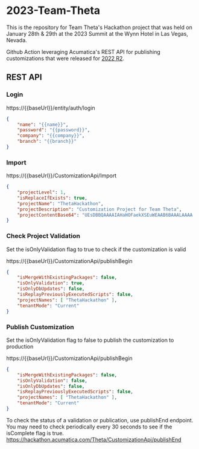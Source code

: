 # 2023-Team-Theta
This is the repository for Team Theta's Hackathon project that was held on January 28th & 29th at the 2023 Summit at the Wynn Hotel in Las Vegas, Nevada.

Github Action leveraging Acumatica's REST API for publishing customizations that were released for [2022 R2](https://help-2022r2.acumatica.com/(W(1))/Wiki/Show.aspx?pageid=7eddb850-0096-41c3-8ea7-14becf6401ff).

## REST API
### Login

https://{{baseUrl}}/entity/auth/login

```json
{
    "name": "{{name}}",
    "password": "{{password}}",
    "company": "{{company}}",
    "branch": "{{branch}}"
}
```

### Import

https://{{baseUrl}}/CustomizationApi/Import
```json
{
    "projectLevel": 1,
    "isReplaceIfExists": true,
    "projectName": "ThetaHackathon",
    "projectDescription": "Customization Project for Team Theta",
    "projectContentBase64": "UEsDBBQAAAAIAHaHOFaekXSEuWEAAB6BAAALAAAA ..."
}
```

### Check Project Validation
Set the isOnlyValidation flag to true to check if the customization is valid

https://{{baseUrl}}/CustomizationApi/publishBegin

```json
{
    "isMergeWithExistingPackages": false,
    "isOnlyValidation": true,
    "isOnlyDbUpdates": false,
    "isReplayPreviouslyExecutedScripts": false,
    "projectNames": [ "ThetaHackathon" ],
    "tenantMode": "Current"
}
```

### Publish Customization
Set the isOnlyValidation flag to false to publish the customization to production

https://{{baseUrl}}/CustomizationApi/publishBegin

```json
{
    "isMergeWithExistingPackages": false,
    "isOnlyValidation": false,
    "isOnlyDbUpdates": false,
    "isReplayPreviouslyExecutedScripts": false,
    "projectNames": [ "ThetaHackathon" ],
    "tenantMode": "Current"
}
```

To check the status of a validation or publication, use publishEnd endpoint.  You may need to check periodically every 30 seconds to see if the isComplete flag is true. <br />
https://hackathon.acumatica.com/Theta/CustomizationApi/publishEnd

